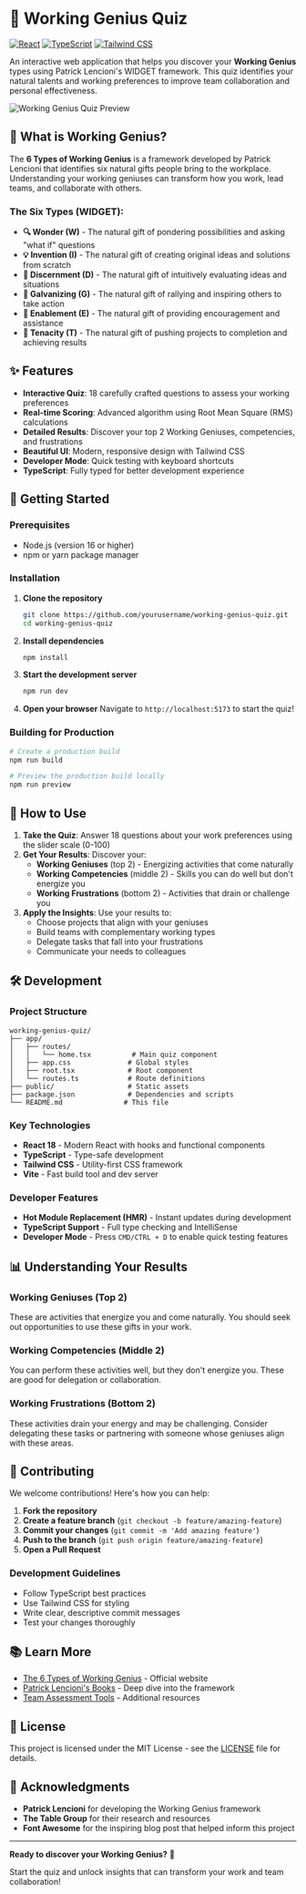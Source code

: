 # 🧠 Working Genius Quiz

[![React](https://img.shields.io/badge/React-18.0.0-blue.svg)](https://reactjs.org/)
[![TypeScript](https://img.shields.io/badge/TypeScript-5.0-blue.svg)](https://www.typescriptlang.org/)
[![Tailwind CSS](https://img.shields.io/badge/Tailwind_CSS-3.0-blue.svg)](https://tailwindcss.com/)

An interactive web application that helps you discover your **Working Genius** types using Patrick Lencioni's WIDGET framework. This quiz identifies your natural talents and working preferences to improve team collaboration and personal effectiveness.

![Working Genius Quiz Preview](https://via.placeholder.com/800x400/4F46E5/FFFFFF?text=Working+Genius+Quiz)

## 🌟 What is Working Genius?

The **6 Types of Working Genius** is a framework developed by Patrick Lencioni that identifies six natural gifts people bring to the workplace. Understanding your working geniuses can transform how you work, lead teams, and collaborate with others.

### The Six Types (WIDGET):

- **🔍 Wonder (W)** - The natural gift of pondering possibilities and asking "what if" questions
- **💡 Invention (I)** - The natural gift of creating original ideas and solutions from scratch  
- **🎯 Discernment (D)** - The natural gift of intuitively evaluating ideas and situations
- **🚀 Galvanizing (G)** - The natural gift of rallying and inspiring others to take action
- **🤝 Enablement (E)** - The natural gift of providing encouragement and assistance
- **🏁 Tenacity (T)** - The natural gift of pushing projects to completion and achieving results

## ✨ Features

- **Interactive Quiz**: 18 carefully crafted questions to assess your working preferences
- **Real-time Scoring**: Advanced algorithm using Root Mean Square (RMS) calculations
- **Detailed Results**: Discover your top 2 Working Geniuses, competencies, and frustrations
- **Beautiful UI**: Modern, responsive design with Tailwind CSS
- **Developer Mode**: Quick testing with keyboard shortcuts
- **TypeScript**: Fully typed for better development experience

## 🚀 Getting Started

### Prerequisites

- Node.js (version 16 or higher)
- npm or yarn package manager

### Installation

1. **Clone the repository**
   ```bash
   git clone https://github.com/yourusername/working-genius-quiz.git
   cd working-genius-quiz
   ```

2. **Install dependencies**
   ```bash
   npm install
   ```

3. **Start the development server**
   ```bash
   npm run dev
   ```

4. **Open your browser**
   Navigate to `http://localhost:5173` to start the quiz!

### Building for Production

```bash
# Create a production build
npm run build

# Preview the production build locally
npm run preview
```

## 🎯 How to Use

1. **Take the Quiz**: Answer 18 questions about your work preferences using the slider scale (0-100)
2. **Get Your Results**: Discover your:
   - **Working Geniuses** (top 2) - Energizing activities that come naturally
   - **Working Competencies** (middle 2) - Skills you can do well but don't energize you
   - **Working Frustrations** (bottom 2) - Activities that drain or challenge you
3. **Apply the Insights**: Use your results to:
   - Choose projects that align with your geniuses
   - Build teams with complementary working types
   - Delegate tasks that fall into your frustrations
   - Communicate your needs to colleagues

## 🛠️ Development

### Project Structure

```
working-genius-quiz/
├── app/
│   ├── routes/
│   │   └── home.tsx          # Main quiz component
│   ├── app.css              # Global styles
│   ├── root.tsx             # Root component
│   └── routes.ts            # Route definitions
├── public/                  # Static assets
├── package.json             # Dependencies and scripts
└── README.md               # This file
```

### Key Technologies

- **React 18** - Modern React with hooks and functional components
- **TypeScript** - Type-safe development
- **Tailwind CSS** - Utility-first CSS framework
- **Vite** - Fast build tool and dev server

### Developer Features

- **Hot Module Replacement (HMR)** - Instant updates during development
- **TypeScript Support** - Full type checking and IntelliSense
- **Developer Mode** - Press `CMD/CTRL + D` to enable quick testing features

## 📊 Understanding Your Results

### Working Geniuses (Top 2)
These are activities that energize you and come naturally. You should seek out opportunities to use these gifts in your work.

### Working Competencies (Middle 2)  
You can perform these activities well, but they don't energize you. These are good for delegation or collaboration.

### Working Frustrations (Bottom 2)
These activities drain your energy and may be challenging. Consider delegating these tasks or partnering with someone whose geniuses align with these areas.

## 🤝 Contributing

We welcome contributions! Here's how you can help:

1. **Fork the repository**
2. **Create a feature branch** (`git checkout -b feature/amazing-feature`)
3. **Commit your changes** (`git commit -m 'Add amazing feature'`)
4. **Push to the branch** (`git push origin feature/amazing-feature`)
5. **Open a Pull Request**

### Development Guidelines

- Follow TypeScript best practices
- Use Tailwind CSS for styling
- Write clear, descriptive commit messages
- Test your changes thoroughly

## 📚 Learn More

- [The 6 Types of Working Genius](https://www.tablegroup.com/working-genius/) - Official website
- [Patrick Lencioni's Books](https://www.tablegroup.com/books/) - Deep dive into the framework
- [Team Assessment Tools](https://www.tablegroup.com/assessments/) - Additional resources

## 📄 License

This project is licensed under the MIT License - see the [LICENSE](LICENSE) file for details.

## 🙏 Acknowledgments

- **Patrick Lencioni** for developing the Working Genius framework
- **The Table Group** for their research and resources
- **Font Awesome** for the inspiring blog post that helped inform this project

---

**Ready to discover your Working Genius?** 🚀

Start the quiz and unlock insights that can transform your work and team collaboration!
